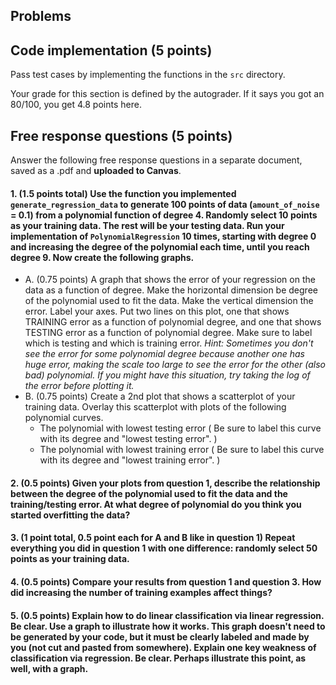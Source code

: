## Problems


## Code implementation (5 points)
Pass test cases by implementing the functions in the `src` directory.

Your grade for this section is defined by the autograder. If it says you got an 80/100,
you get 4.8 points here.

## Free response questions (5 points)

Answer the following free response questions in a separate document, 
saved as a .pdf and **uploaded to Canvas**.

#### 1. (1.5 points total) Use the function you implemented `generate_regression_data` to generate 100 points of data (`amount_of_noise` = 0.1) from a polynomial function of degree 4. Randomly select 10 points as your training data. The rest will be your testing data.  Run your implementation of `PolynomialRegression` 10 times, starting with degree 0 and increasing the degree of the polynomial each time, until you reach degree 9. Now create the following graphs.
   - A. (0.75 points) A graph that shows the error of your regression on the data as a function of degree. Make the horizontal dimension be degree of the polynomial used to fit the data. Make the vertical dimension the error. Label your axes. Put two lines on this plot, one that shows TRAINING error as a function of polynomial degree, and one that shows TESTING error as a function of polynomial degree. Make sure to label which is testing and which is training error.
 *Hint:  Sometimes you don't see the error for some polynomial degree because another one has huge error, making the scale too large to see the error for the other (also bad) polynomial. If you might have this situation, try taking the log of the error before plotting it.* 
   - B. (0.75 points) Create a 2nd plot that shows a scatterplot of your training data. Overlay this scatterplot with plots of the following polynomial curves.
      - The polynomial with lowest testing error ( Be sure to label this curve with its degree and "lowest testing error". )
      - The polynomial with lowest training error ( Be sure to label this curve with its degree and "lowest training error". )

     
#### 2. (0.5 points)  Given your plots from question 1, describe the relationship between the degree of the polynomial used to fit the data and the training/testing error. At what degree of polynomial do you think you started overfitting the data? 

#### 3. (1 point total, 0.5 point each for A and B like in question 1) Repeat everything you did in question 1 with one difference: randomly select 50 points as your training data. 

#### 4. (0.5 points) Compare your results from question 1 and question 3. How did increasing the number of training examples affect things? 

#### 5. (0.5 points) Explain how to do linear classification via linear regression. Be clear. Use a graph to illustrate how it works. This graph doesn't need to be generated by your code, but it must be clearly labeled and made by you (not cut and pasted from somewhere). Explain one key weakness of classification via regression. Be clear. Perhaps illustrate this point, as well, with a graph.
